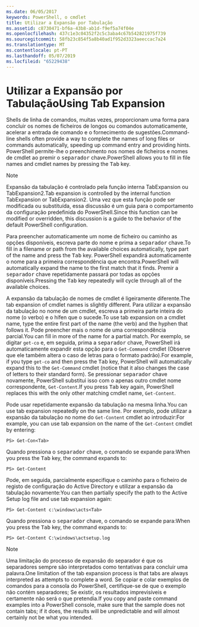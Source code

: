 ```yaml
---
ms.date: 06/05/2017
keywords: PowerShell, o cmdlet
title: Utilizar a Expansão por Tabulação
ms.assetid: c8730471-bf6a-43b8-ab1d-f9ef5a74f04e
ms.openlocfilehash: 437c1e3c04352f2c5c3aba4c67b542821975f739
ms.sourcegitcommit: 58fb23c854f5a8b40ad1f952d3323aeeccac7a24
ms.translationtype: MT
ms.contentlocale: pt-PT
ms.lasthandoff: 05/07/2019
ms.locfileid: "65229438"
---
```

# <a name="using-tab-expansion"></a><span data-ttu-id="c911a-103">Utilizar a Expansão por Tabulação</span><span class="sxs-lookup"><span data-stu-id="c911a-103">Using Tab Expansion</span></span>

<span data-ttu-id="c911a-104">Shells de linha de comandos, muitas vezes, proporcionam uma forma para concluir os nomes de ficheiros de longos ou comandos automaticamente, acelerar a entrada de comando e o fornecimento de sugestões.</span><span class="sxs-lookup"><span data-stu-id="c911a-104">Command-line shells often provide a way to complete the names of long files or commands automatically, speeding up command entry and providing hints.</span></span> <span data-ttu-id="c911a-105">PowerShell permite-lhe o preenchimento nos nomes de ficheiros e nomes de cmdlet ao premir o <kbd>separador</kbd> chave.</span><span class="sxs-lookup"><span data-stu-id="c911a-105">PowerShell allows you to fill in file names and cmdlet names by pressing the <kbd>Tab</kbd> key.</span></span>

> [!NOTE]
> <span data-ttu-id="c911a-106">Expansão da tabulação é controlado pela função interna TabExpansion ou TabExpansion2.</span><span class="sxs-lookup"><span data-stu-id="c911a-106">Tab expansion is controlled by the internal function TabExpansion or TabExpansion2.</span></span> <span data-ttu-id="c911a-107">Uma vez que esta função pode ser modificada ou substituída, essa discussão é um guia para o comportamento da configuração predefinida do PowerShell.</span><span class="sxs-lookup"><span data-stu-id="c911a-107">Since this function can be modified or overridden, this discussion is a guide to the behavior of the default PowerShell configuration.</span></span>

<span data-ttu-id="c911a-108">Para preencher automaticamente um nome de ficheiro ou caminho as opções disponíveis, escreva parte do nome e prima a <kbd>separador</kbd> chave.</span><span class="sxs-lookup"><span data-stu-id="c911a-108">To fill in a filename or path from the available choices automatically, type part of the name and press the <kbd>Tab</kbd> key.</span></span> <span data-ttu-id="c911a-109">PowerShell expandirá automaticamente o nome para a primeira correspondência que encontra.</span><span class="sxs-lookup"><span data-stu-id="c911a-109">PowerShell will automatically expand the name to the first match that it finds.</span></span> <span data-ttu-id="c911a-110">Premir a <kbd>separador</kbd> chave repetidamente passará por todas as opções disponíveis.</span><span class="sxs-lookup"><span data-stu-id="c911a-110">Pressing the <kbd>Tab</kbd> key repeatedly will cycle through all of the available choices.</span></span>

<span data-ttu-id="c911a-111">A expansão da tabulação de nomes de cmdlet é ligeiramente diferente.</span><span class="sxs-lookup"><span data-stu-id="c911a-111">The tab expansion of cmdlet names is slightly different.</span></span> <span data-ttu-id="c911a-112">Para utilizar a expansão da tabulação no nome de um cmdlet, escreva a primeira parte inteira do nome (o verbo) e o hífen que o sucede.</span><span class="sxs-lookup"><span data-stu-id="c911a-112">To use tab expansion on a cmdlet name, type the entire first part of the name (the verb) and the hyphen that follows it.</span></span> <span data-ttu-id="c911a-113">Pode preencher mais o nome de uma correspondência parcial.</span><span class="sxs-lookup"><span data-stu-id="c911a-113">You can fill in more of the name for a partial match.</span></span> <span data-ttu-id="c911a-114">Por exemplo, se digitar `get-co` e, em seguida, prima a <kbd>separador</kbd> chave, PowerShell irá automaticamente expandir esta opção para o `Get-Command` cmdlet (Observe que ele também altera o caso de letras para o formato padrão).</span><span class="sxs-lookup"><span data-stu-id="c911a-114">For example, if you type `get-co` and then press the <kbd>Tab</kbd> key, PowerShell will automatically expand this to the `Get-Command` cmdlet (notice that it also changes the case of letters to their standard form).</span></span> <span data-ttu-id="c911a-115">Se pressionar <kbd>separador</kbd> chave novamente, PowerShell substitui isso com o apenas outro cmdlet nome correspondente, `Get-Content`.</span><span class="sxs-lookup"><span data-stu-id="c911a-115">If you press <kbd>Tab</kbd> key again, PowerShell replaces this with the only other matching cmdlet name, `Get-Content`.</span></span>

<span data-ttu-id="c911a-116">Pode usar repetidamente expansão da tabulação na mesma linha.</span><span class="sxs-lookup"><span data-stu-id="c911a-116">You can use tab expansion repeatedly on the same line.</span></span> <span data-ttu-id="c911a-117">Por exemplo, pode utilizar a expansão da tabulação no nome do `Get-Content` cmdlet ao introduzir:</span><span class="sxs-lookup"><span data-stu-id="c911a-117">For example, you can use tab expansion on the name of the `Get-Content` cmdlet by entering:</span></span>

```
PS> Get-Con<Tab>
```

<span data-ttu-id="c911a-118">Quando pressiona o <kbd>separador</kbd> chave, o comando se expande para:</span><span class="sxs-lookup"><span data-stu-id="c911a-118">When you press the <kbd>Tab</kbd> key, the command expands to:</span></span>

```
PS> Get-Content
```

<span data-ttu-id="c911a-119">Pode, em seguida, parcialmente especifique o caminho para o ficheiro de registo de configuração do Active Directory e utilizar a expansão da tabulação novamente:</span><span class="sxs-lookup"><span data-stu-id="c911a-119">You can then partially specify the path to the Active Setup log file and use tab expansion again:</span></span>

```
PS> Get-Content c:\windows\acts<Tab>
```

<span data-ttu-id="c911a-120">Quando pressiona o <kbd>separador</kbd> chave, o comando se expande para:</span><span class="sxs-lookup"><span data-stu-id="c911a-120">When you press the <kbd>Tab</kbd> key, the command expands to:</span></span>

```
PS> Get-Content C:\windows\actsetup.log
```

> [!NOTE]
> <span data-ttu-id="c911a-121">Uma limitação do processo de expansão do separador é que os separadores sempre são interpretados como tentativas para concluir uma palavra.</span><span class="sxs-lookup"><span data-stu-id="c911a-121">One limitation of the tab expansion process is that tabs are always interpreted as attempts to complete a word.</span></span> <span data-ttu-id="c911a-122">Se copiar e colar exemplos de comandos para a consola do PowerShell, certifique-se de que o exemplo não contém separadores; Se existir, os resultados imprevisíveis e certamente não será o que pretendia.</span><span class="sxs-lookup"><span data-stu-id="c911a-122">If you copy and paste command examples into a PowerShell console, make sure that the sample does not contain tabs; if it does, the results will be unpredictable and will almost certainly not be what you intended.</span></span>